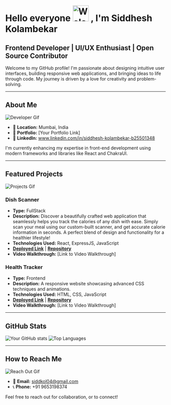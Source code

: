 # Hello everyone <img src="https://media.giphy.com/media/hvRJCLFzcasrR4ia7z/giphy.gif" width="50px" alt="Welcome Gif"> , I'm Siddhesh Kolambekar

## Frontend Developer | UI/UX Enthusiast | Open Source Contributor

Welcome to my GitHub profile! I'm passionate about designing intuitive user interfaces, building responsive web applications, and bringing ideas to life through code. My journey is driven by a love for creativity and problem-solving.

---

## About Me

![Developer Gif](https://media.giphy.com/media/26tn33aiTi1jkl6H6/giphy.gif)

- 📍 **Location:** Mumbai, India
- 🔗 **Portfolio:** [Your Portfolio Link]
- 🔎 **LinkedIn:** www.linkedin.com/in/siddhesh-kolambekar-b25501348

I'm currently enhancing my expertise in front-end development using modern frameworks and libraries like React and ChakraUI.

---

## Featured Projects

![Projects Gif](https://media.giphy.com/media/Ll22OhMLAlVDb8UQWe/giphy.gif)

### Dish Scanner
- **Type:** FullStack
- **Description:** Discover a beautifully crafted web application that seamlessly helps you track the calories of any dish with ease. Simply scan your meal using our custom-built scanner, and get accurate calorie information in seconds. A perfect blend of design and functionality for a healthier lifestyle!
- **Technologies Used:** React, ExpressJS, JavaScript
- **[Deployed Link](#)** | **[Repository](#)**
- **Video Walkthrough:** [Link to Video Walkthrough]

### Health Tracker
- **Type:** Frontend
- **Description:** A responsive website showcasing advanced CSS techniques and animations.
- **Technologies Used:** HTML, CSS, JavaScript
- **[Deployed Link](#)** | **[Repository](#)**
- **Video Walkthrough:** [Link to Video Walkthrough]

---

## GitHub Stats

![Your GitHub stats](https://github-readme-stats.vercel.app/api?username=Siddhesh-Kolambekar&show_icons=true&theme=radical)
![Top Languages](https://github-readme-stats.vercel.app/api/top-langs/?username=Siddhesh-Kolambekar&layout=compact&theme=radical)

---

## How to Reach Me

![Reach Out Gif](https://media.giphy.com/media/j5QcmXoFWlEzrgP55a/giphy.gif)

- 📧 **Email:** siddkol04@gmail.com
- 📞 **Phone:** +91 9653198374

Feel free to reach out for collaboration, or to connect!
